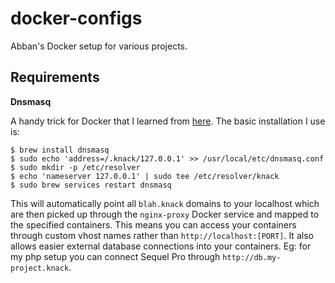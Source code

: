 # docker-configs
Abban's Docker setup for various projects.

## Requirements

**Dnsmasq**

A handy trick for Docker that I learned from [here](https://medium.com/@sumankpaul/use-nginx-proxy-and-dnsmasq-for-user-friendly-urls-during-local-development-a2ffebd8b05d). The basic installation I use is:

```
$ brew install dnsmasq
$ sudo echo 'address=/.knack/127.0.0.1' >> /usr/local/etc/dnsmasq.conf
$ sudo mkdir -p /etc/resolver
$ echo 'nameserver 127.0.0.1' | sudo tee /etc/resolver/knack
$ sudo brew services restart dnsmasq
```
This will automatically point all `blah.knack` domains to your localhost which are then picked up through the `nginx-proxy` Docker service and mapped to the specified containers. This means you can access your containers through custom vhost names rather than `http://localhost:[PORT]`. It also allows easier external database connections into your containers. Eg: for my php setup you can connect Sequel Pro through `http://db.my-project.knack`.